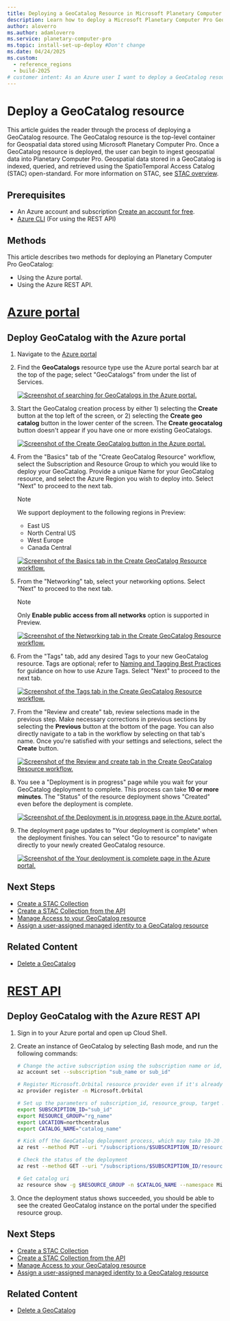 ```yaml
---
title: Deploying a GeoCatalog Resource in Microsoft Planetary Computer Pro
description: Learn how to deploy a Microsoft Planetary Computer Pro GeoCatalog resource using Azure portal or Azure REST API
author: aloverro
ms.author: adamloverro
ms.service: planetary-computer-pro
ms.topic: install-set-up-deploy #Don't change
ms.date: 04/24/2025
ms.custom:
  - reference_regions
  - build-2025
# customer intent: As an Azure user I want to deploy a GeoCatalog resource so that I can use a GeoCatalog to organize, query, visualize and retrieve my geospatial data assets
---
```


# Deploy a GeoCatalog resource

This article guides the reader through the process of deploying a GeoCatalog resource. The GeoCatalog resource is the top-level container for Geospatial data stored using Microsoft Planetary Computer Pro. Once a GeoCatalog resource is deployed, the user can begin to ingest geospatial data into Planetary Computer Pro. Geospatial data stored in a GeoCatalog is indexed, queried, and retrieved using the SpatioTemporal Access Catalog (STAC) open-standard. For more information on STAC, see [STAC overview](./stac-overview.md).

## Prerequisites

- An Azure account and subscription [Create an account for free](https://azure.microsoft.com/pricing/purchase-options/azure-account?cid=msft_learn).
- [Azure CLI](/cli/azure/install-azure-cli) (For using the REST API) 

## Methods

This article describes two methods for deploying an Planetary Computer Pro GeoCatalog:

- Using the Azure portal.  
- Using the Azure REST API.  

# [Azure portal](#tab/azureportal)
## Deploy GeoCatalog with the Azure portal

1. Navigate to the [Azure portal](https://portal.azure.com/)

1. Find the **GeoCatalogs** resource type use the Azure portal search bar at the top of the page; select "GeoCatalogs" from under the list of Services.

   [ ![Screenshot of searching for GeoCatalogs in the Azure portal.](media/search-for-geocatalogs.png) ](media/search-for-geocatalogs.png#lightbox)

1. Start the GeoCatalog creation process by either 1) selecting the **Create** button at the top left of the screen, or 2) selecting the **Create geo catalog** button in the lower center of the screen. The **Create geocatalog** button doesn't appear if you have one or more existing GeoCatalogs.

   [ ![Screenshot of the Create GeoCatalog button in the Azure portal.](media/create-geocatalogs-button.png) ](media/create-geocatalogs-button.png#lightbox)

1. From the "Basics" tab of the "Create GeoCatalog Resource" workflow, select the Subscription and Resource Group to which you would like to deploy your GeoCatalog. Provide a unique Name for your GeoCatalog resource, and select the Azure Region you wish to deploy into. Select "Next" to proceed to the next tab.

   > [!NOTE]
      > We support deployment to the following regions in Preview:
      >
      > - East US
      > - North Central US
      > - West Europe
      > - Canada Central

      [ ![Screenshot of the Basics tab in the Create GeoCatalog Resource workflow.](media/complete-basics-tab-geocatalog.png) ](media/complete-basics-tab-geocatalog.png#lightbox)

1. From the "Networking" tab, select your networking options. Select "Next" to proceed to the next tab.

   > [!NOTE]
      > Only **Enable public access from all networks** option is supported in Preview.

      [ ![Screenshot of the Networking tab in the Create GeoCatalog Resource workflow.](media/enable-public-access-from-networks.png) ](media/enable-public-access-from-networks.png#lightbox)

1. From the "Tags" tab, add any desired Tags to your new GeoCatalog resource. Tags are optional; refer to [Naming and Tagging Best Practices](/azure/cloud-adoption-framework/ready/azure-best-practices/naming-and-tagging) for guidance on how to use Azure Tags. Select "Next" to proceed to the next tab.

   [ ![Screenshot of the Tags tab in the Create GeoCatalog Resource workflow.](media/create-geocatalog-tags.png) ](media/create-geocatalog-tags.png#lightbox)

1. From the "Review and create" tab, review selections made in the previous step. Make necessary corrections in previous sections by selecting the **Previous** button at the bottom of the page. You can also directly navigate to a tab in the workflow by selecting on that tab's name. Once you're satisfied with your settings and selections, select the **Create** button.

   [ ![Screenshot of the Review and create tab in the Create GeoCatalog Resource workflow.](media/review-create-geocatalog-resource.png) ](media/review-create-geocatalog-resource.png#lightbox)

1. You see a "Deployment is in progress" page while you wait for your GeoCatalog deployment to complete. This process can take **10 or more minutes**. The "Status" of the resource deployment shows "Created" even before the deployment is complete.

   [ ![Screenshot of the Deployment is in progress page in the Azure portal.](media/geocatalog-deployment-in-progress.png) ](media/geocatalog-deployment-in-progress.png#lightbox)

1. The deployment page updates to "Your deployment is complete" when the deployment finishes. You can select "Go to resource" to navigate directly to your newly created GeoCatalog resource.

   [ ![Screenshot of the Your deployment is complete page in the Azure portal.](media/geocatalog-deployment-complete.png) ](media/geocatalog-deployment-complete.png#lightbox)

## Next Steps
- [Create a STAC Collection](./create-collection-web-interface.md)
- [Create a STAC Collection from the API](./create-stac-collection.md)
- [Manage Access to your GeoCatalog resource](./manage-access.md)
- [Assign a user-assigned managed identity to a GeoCatalog resource](./assign-managed-identity-geocatalog-resource.md)

## Related Content

- [Delete a GeoCatalog](./delete-geocatalog-resource.md)

# [REST API](#tab/restapi)
## Deploy GeoCatalog with the Azure REST API

1. Sign in to your Azure portal and open up Cloud Shell.

1. Create an instance of GeoCatalog by selecting Bash mode, and run the following commands:

   ```bash
   # Change the active subscription using the subscription name or id, which has been allowed for GeoCatalog preview
   az account set --subscription "sub_name or sub_id"

   # Register Microsoft.Orbital resource provider even if it's already registered to take effect for GeoCatalog.
   az provider register -n Microsoft.Orbital

   # Set up the parameters of subscription_id, resource_group, target Azure region/location, and Spatio catalog name to be created. Note the subscription_id and resource_group need to be existing resources. Update Location and Catalog_name accordingly.
   export SUBSCRIPTION_ID="sub_id"
   export RESOURCE_GROUP="rg_name"
   export LOCATION=northcentralus
   export CATALOG_NAME="catalog_name"

   # Kick off the GeoCatalog deployment process, which may take 10-20 minutes
   az rest --method PUT --uri "/subscriptions/$SUBSCRIPTION_ID/resourceGroups/$RESOURCE_GROUP/providers/Microsoft.Orbital/geoCatalogs/$CATALOG_NAME?api-version=2025-02-11-preview" --body '{"location": "'$LOCATION'", "Properties":{"tier":"Basic"}}'

   # Check the status of the deployment
   az rest --method GET --uri "/subscriptions/$SUBSCRIPTION_ID/resourceGroups/$RESOURCE_GROUP/providers/Microsoft.Orbital/geoCatalogs/$CATALOG_NAME?api-version=2025-02-11-preview"

   # Get catalog uri
   az resource show -g $RESOURCE_GROUP -n $CATALOG_NAME --namespace Microsoft.Orbital --resource-type "geocatalogs"
   ```

1. Once the deployment status shows succeeded, you should be able to see the created GeoCatalog instance on the portal under the specified resource group.

## Next Steps
- [Create a STAC Collection](./create-collection-web-interface.md)
- [Create a STAC Collection from the API](./create-stac-collection.md)
- [Manage Access to your GeoCatalog resource](./manage-access.md)
- [Assign a user-assigned managed identity to a GeoCatalog resource](./assign-managed-identity-geocatalog-resource.md)

## Related Content

- [Delete a GeoCatalog](./delete-geocatalog-resource.md)